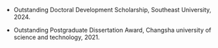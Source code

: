 - Outstanding Doctoral Development Scholarship, Southeast University, 2024.

- Outstanding Postgraduate Dissertation Award, Changsha university of science and technology, 2021.
